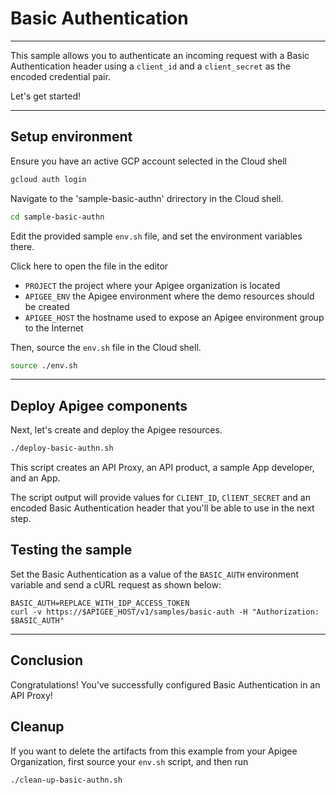 # Basic Authentication

---
This sample allows you to authenticate an incoming request with a Basic Authentication header using a `client_id` and a `client_secret` as the encoded credential pair. 

Let's get started!

---

## Setup environment

Ensure you have an active GCP account selected in the Cloud shell

```sh
gcloud auth login
```

Navigate to the 'sample-basic-authn' drirectory in the Cloud shell.

```sh
cd sample-basic-authn
```

Edit the provided sample `env.sh` file, and set the environment variables there.

Click <walkthrough-editor-open-file filePath="sample-basic-authn/env.sh">here</walkthrough-editor-open-file> to open the file in the editor

* `PROJECT` the project where your Apigee organization is located
* `APIGEE_ENV` the Apigee environment where the demo resources should be created
* `APIGEE_HOST` the hostname used to expose an Apigee environment group to the Internet

Then, source the `env.sh` file in the Cloud shell.

```sh
source ./env.sh
```

---

## Deploy Apigee components

Next, let's create and deploy the Apigee resources.

```sh
./deploy-basic-authn.sh
```

This script creates an API Proxy, an API product, a sample App developer, and an App.

The script output will provide values for `CLIENT_ID`, `ClIENT_SECRET` and an encoded Basic Authentication header that you'll be able to use in the next step.

## Testing the sample

 Set the Basic Authentication as a value of the `BASIC_AUTH` environment variable and send a cURL request as shown below:

```
BASIC_AUTH=REPLACE_WITH_IDP_ACCESS_TOKEN
curl -v https://$APIGEE_HOST/v1/samples/basic-auth -H "Authorization: $BASIC_AUTH"
```

---
## Conclusion

<walkthrough-conclusion-trophy></walkthrough-conclusion-trophy>

Congratulations! You've successfully configured Basic Authentication in an API Proxy!

<walkthrough-inline-feedback></walkthrough-inline-feedback>

## Cleanup

If you want to delete the artifacts from this example from your Apigee Organization, first source your `env.sh` script, and then run

```bash
./clean-up-basic-authn.sh
```
